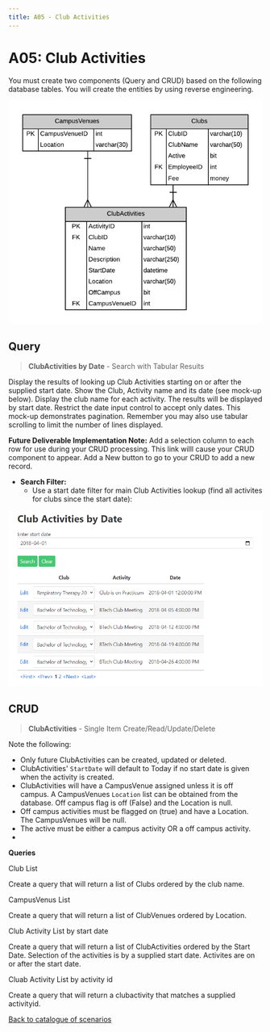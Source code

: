 ```yaml
---
title: A05 - Club Activities
---
```

# A05: Club Activities

You must create two components (Query and CRUD) based on the following database tables. You will create the entities by using reverse engineering.

![ERD for A05](./A05.png)

## Query

> **ClubActivities by Date** - Search with Tabular Resuits

Display the results of looking up Club Activities starting on or after the supplied start date. Show the Club, Activity name and its date (see mock-up below). Display the club name for each activity. The results will be displayed by start date. Restrict the date input control to accept only dates. This mock-up demonstrates pagination. Remember you may also use tabular scrolling to limit the number of lines displayed.

**Future Deliverable Implementation Note:** Add a selection column to each row for use during your CRUD processing. This link willl cause your CRUD component to appear.  Add a New button to go to your CRUD to add a new record.

- **Search Filter:**
  - Use a start date filter for main Club Activities lookup (find all activites for clubs since the start date):

![Form A Search Filter](./A05Mockup.png)

## CRUD

> **ClubActivities** - Single Item Create/Read/Update/Delete

Note the following:

- Only future ClubActivities can be created, updated or deleted.
- ClubActivities' `StartDate` will default to Today if no start date is given when the activity is created.
- ClubActivities will have a CampusVenue assigned unless it is off campus. A CampusVenues `Location` list can be obtained from the database. Off campus flag is off (False) and the Location is null. 
- Off campus activities must be flagged on (true) and have a Location. The CampusVenues will be null.
- The active must be either a campus activity OR a off campus activity.
- 
**Queries**

Club List

Create a query that will return a list of Clubs ordered by the club name.


CampusVenus List

Create a query that will return a list of ClubVenues ordered by Location.


Club Activity List by start date

Create a query that will return a list of ClubActivities ordered by the Start Date. Selection of the activities is by a supplied start date. Activites are on or after the start date.


Cluab Activity List by activity id

Create a query that will return a clubactivity that matches a supplied activityid.


[Back to catalogue of scenarios](./ReadMe.md)
